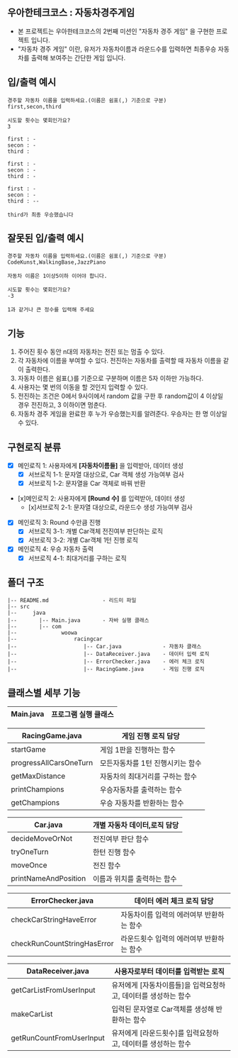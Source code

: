 ## 우아한테크코스 : 자동차경주게임
- 본 프로젝트는 우아한테크코스의 2번째 미션인 "자동차 경주 게임" 을 구현한 프로젝트 입니다.
- "자동차 경주 게임" 이란, 유저가 자동차이름과 라운드수를 입력하면 최종우승 자동차를 출력해 보여주는 간단한 게임 입니다.

## 입/출력 예시
```
경주할 자동차 이름을 입력하세요.(이름은 쉼표(,) 기준으로 구분)
first,secon,third
```
```
시도할 횟수는 몇회인가요?
3
```
```
first : -
secon : -
third : 

first : -
secon : -
third : -

first : -
secon : -
third : --

third가 최종 우승했습니다
```

## 잘못된 입/출력 예시
```
경주할 자동차 이름을 입력하세요.(이름은 쉼표(,) 기준으로 구분)
CodeKunst,WalkingBase,JazzPiano

자동차 이름은 1이상5이하 이어야 합니다.
```
```
시도할 횟수는 몇회인가요?
-3

1과 같거나 큰 정수를 입력해 주세요
```

## 기능
1. 주어진 횟수 동안 n대의 자동차는 전진 또는 멈출 수 있다.
2. 각 자동차에 이름을 부여할 수 있다. 전진하는 자동차를 출력할 때 자동차 이름을 같이 출력한다.
3. 자동차 이름은 쉼표(,)를 기준으로 구분하며 이름은 5자 이하만 가능하다.
4. 사용자는 몇 번의 이동을 할 것인지 입력할 수 있다.
5. 전진하는 조건은 0에서 9사이에서 random 값을 구한 후 random값이 4 이상일 경우 전진하고, 3 이하이면 멈춘다.
6. 자동차 경주 게임을 완료한 후 누가 우승했는지를 알려준다. 우승자는 한 명 이상일 수 있다.

## 구현로직 분류
- [x] 메인로직 1: 사용자에게 **[자동차이름들]** 을 입력받아, 데이터 생성
    - [x] 서브로직 1-1: 문자열 대상으로, Car 객체 생성 가능여부 검사
    - [x] 서브로직 1-2: 문자열을 Car 객체로 바꿔 반환  
- [x]메인로직 2: 사용자에게 **[Round 수]** 를 입력받아, 데이터 생성
    - [x]서브로직 2-1: 문자열 대상으로, 라운드수 생성 가능여부 검사
- [x] 메인로직 3: Round 수만큼 진행
    - [x] 서브로직 3-1: 개별 Car객체 전진여부 판단하는 로직
    - [x] 서브로직 3-2: 개별 Car객체 1턴 진행 로직
- [x] 메인로직 4: 우승 자동차 출력
    - [x] 서브로직 4-1: 최대거리를 구하는 로직

## 폴더 구조
```
|-- README.md                 - 리드미 파일
|-- src
|--     java
|--       |-- Main.java       - 자바 실행 클래스
|--       |-- com
|--              woowa
|--                  racingcar
|--                     |-- Car.java             - 자동차 클래스
|--                     |-- DataReceiver.java    - 데이터 입력 로직
|--                     |-- ErrorChecker.java    - 에러 체크 로직
|--                     |-- RacingGame.java      - 게임 진행 로직
```

## 클래스별 세부 기능
|Main.java|프로그램 실행 클래스|
|---|---|

|RacingGame.java|게임 진행 로직 담당|
|---|---|
|startGame|게임 1판을 진행하는 함수|
|progressAllCarsOneTurn| 모든자동차를 1턴 진행시키는 함수|
|getMaxDistance|자동차의 최대거리를 구하는 함수|
|printChampions|우승자동차를 출력하는 함수|
|getChampions|우승 자동차를 반환하는 함수|

|Car.java|개별 자동차 데이터,로직 담당|
|---|---|
|decideMoveOrNot|전진여부 판단 함수|
|tryOneTurn|한턴 진행 함수|
|moveOnce|전진 함수|
|printNameAndPosition|이름과 위치를 출력하는 함수|

|ErrorChecker.java|데이터 에러 체크 로직 담당|
|---|---|
|checkCarStringHaveError|자동차이름 입력의 에러여부 반환하는 함수|
|checkRunCountStringHasError|라운드횟수 입력의 에러여부 반환하는 함수|

|DataReceiver.java|사용자로부터 데이터를 입력받는 로직|
|---|---|
|getCarListFromUserInput|유저에게 [자동차이름들]을 입력요청하고, 데이터를 생성하는 함수|
|makeCarList|입력된 문자열로 Car객체를 생성해 반환하는 함수|
|getRunCountFromUserInput|유저에게 [라운드횟수]를 입력요청하고, 데이터를 생성하는 함수|